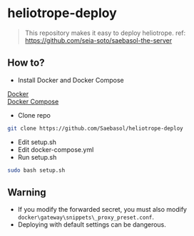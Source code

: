 # heliotrope-deploy

> This repository makes it easy to deploy heliotrope.
> ref: <https://github.com/seia-soto/saebasol-the-server>

## How to?

* Install Docker and Docker Compose

[Docker](https://docs.docker.com/get-docker/)  
[Docker Compose](https://docs.docker.com/compose/install/)

* Clone repo

```sh
git clone https://github.com/Saebasol/heliotrope-deploy
```

* Edit setup.sh
* Edit docker-compose.yml
* Run setup.sh
  
```sh
sudo bash setup.sh
```

## Warning

* If you modify the forwarded secret, you must also modify ``docker\gateway\snippets\_proxy_preset.conf``.
* Deploying with default settings can be dangerous.
